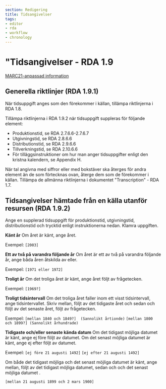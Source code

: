 ```yaml
---
section: Redigering
title: Tidsangivelser
tags:
- editor
- rda
- workflow
- chronology
---
```


# "Tidsangivelser - RDA 1.9

[MARC21-anpassad information](http://www.kb.se/rdakatalogisering/Anvisningar/Allmanna-anvisningar/Tidsangivelser---RDA-19/)

## Generella riktlinjer (RDA 1.9.1)

När tidsuppgift anges som den förekommer i källan, tillämpa riktlinjerna i RDA 1.8.

Tillämpa riktlinjerna i RDA 1.9.2 när tidsuppgift suppleras för följande element:

* Produktionstid, se RDA 2.7.6.6-2.7.6.7
* Utgivningstid, se RDA 2.8.6.6
* Distributionstid, se RDA 2.9.6.6
* Tillverkningstid, se RDA 2.10.6.6
* För tilläggsinstruktioner om hur man anger tidsuppgifter enligt den kristna kalendern, se Appendix H.

När tal angivna med siffror eller med bokstäver ska återges för andra element än de som förtecknas ovan, återge dem som de förekommer i källan. Tillämpa de allmänna riktlinjerna i dokumentet "Transcription" - RDA 1.7.

## Tidsangivelser hämtade från en källa utanför resursen (RDA 1.9.2)

Ange en supplerad tidsuppgift för produktionstid, utgivningstid, distributionstid och trycktid enligt instruktionerna nedan. Klamra uppgiften.

**Känt år**
Om året är känt, ange året.

Exempel:
`[2003]`

**Ett av två på varandra följande år**
Om året är ett av två på varandra följande år, ange båda åren åtskilda av eller.

Exempel:
`[1971 eller 1972]`

**Troligt år**
Om det troliga året är känt, ange året följt av frågetecken.

Exempel:
`[1969?]`

**Troligt tidsintervall**
Om det troliga året faller inom ett visst tidsintervall, ange tidsintervallet. Skriv mellan, följt av det tidigaste året och sedan och följt av det senaste året, följt av frågetecken.

Exempel:
`[mellan 1840 och 1849?]  (Sannolikt årtionde)`
`[mellan 1800 och 1899?] (Sannolikt århundrade)`

**Tidigaste och/eller senaste kända datum**
Om det tidigast möjliga datumet är känt, ange ej före följt av datumet.
Om det senast möjliga datumet är känt, ange ej efter följt av datumet.

Exempel:
`[ej före 21 augusti 1492]`
`[ej efter 21 augusti 1492]`

Om både det tidigast möjliga och det senast möjliga datumet är känt, ange mellan, följt av det tidigast möjliga datumet, sedan och och det senast möjliga datumet .

`[mellan 21 augusti 1899 och 2 mars 1900]`
